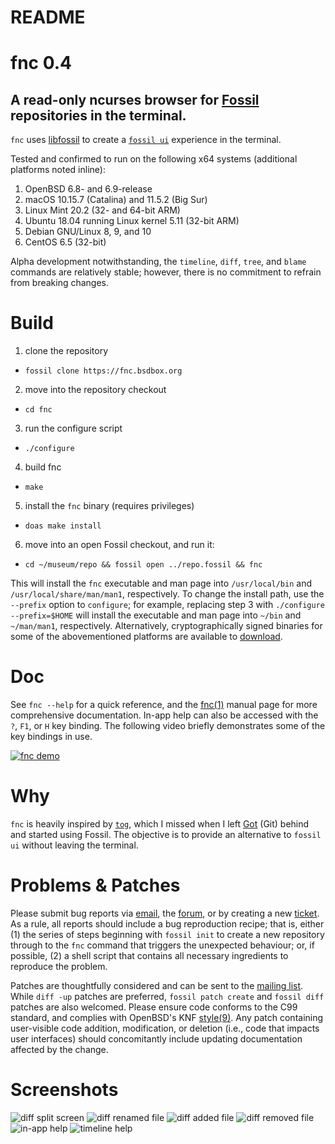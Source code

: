 # README

# fnc 0.4

## A read-only ncurses browser for [Fossil][0] repositories in the terminal.

`fnc` uses [libfossil][1] to create a [`fossil ui`][2] experience in the
terminal.

Tested and confirmed to run on the following x64 systems (additional platforms
noted inline):

1. OpenBSD 6.8- and 6.9-release
2. macOS 10.15.7 (Catalina) and 11.5.2 (Big Sur)
3. Linux Mint 20.2 (32- and 64-bit ARM)
4. Ubuntu 18.04 running Linux kernel 5.11 (32-bit ARM)
5. Debian GNU/Linux 8, 9, and 10
6. CentOS 6.5 (32-bit)

Alpha development notwithstanding, the `timeline`, `diff`, `tree`, and `blame`
commands are relatively stable; however, there is no commitment to refrain from
breaking changes.

# Build

1. clone the repository
  - `fossil clone https://fnc.bsdbox.org`
2. move into the repository checkout
  - `cd fnc`
3. run the configure script
  - `./configure`
4. build fnc
  - `make`
5. install the `fnc` binary (requires privileges)
  - `doas make install`
6. move into an open Fossil checkout, and run it:
  - `cd ~/museum/repo && fossil open ../repo.fossil && fnc`

This will install the `fnc` executable and man page into `/usr/local/bin` and
`/usr/local/share/man/man1`, respectively. To change the install path, use the
`--prefix` option to `configure`; for example, replacing step 3 with
`./configure --prefix=$HOME` will install the executable and man page into
`~/bin` and `~/man/man1`, respectively. Alternatively, cryptographically signed
binaries for some of the abovementioned platforms are available to [download][3].

# Doc

See `fnc --help` for a quick reference, and the [fnc(1)][4] manual page for more
comprehensive documentation. In-app help can also be accessed with the `?`,
`F1`, or `H` key binding. The following video briefly demonstrates some of the
key bindings in use.

[![fnc demo][5]][6]

# Why

`fnc` is heavily inspired by [`tog`][7], which I missed when I left [Got][8]
(Git) behind and started using Fossil. The objective is to provide an
alternative to `fossil ui` without leaving the terminal.

# Problems & Patches

Please submit bug reports via [email][9], the [forum][10], or by creating a new
[ticket][11]. As a rule, all reports should include a bug reproduction recipe;
that is, either (1) the series of steps beginning with `fossil init` to create a
new repository through to the `fnc` command that triggers the unexpected
behaviour; or, if possible, (2) a shell script that contains all necessary
ingredients to reproduce the problem.

Patches are thoughtfully considered and can be sent to the [mailing list][12].
While `diff -up` patches are preferred, `fossil patch create` and `fossil diff` 
patches are also welcomed. Please ensure code conforms to the C99 standard,
and complies with OpenBSD's KNF [style(9)][13]. Any patch containing
user-visible code addition, modification, or deletion (i.e., code that impacts
user interfaces) should concomitantly include updating documentation affected
by the change.

# Screenshots

![diff split screen](https://fnc.bsdbox.org/uv/resources/img/fnc-diff-splitscreen.png "fnc diff split screen")
![diff renamed file](https://fnc.bsdbox.org/uv/resources/img/fnc-diff-full-file_renamed.png "fnc diff file renamed")
![diff added file](https://fnc.bsdbox.org/uv/resources/img/fnc-diff-split-file_added.png "fnc diff file added")
![diff removed file](https://fnc.bsdbox.org/uv/resources/img/fnc-diff-split-file-removed.png "fnc diff file removed")
![in-app help](https://fnc.bsdbox.org/uv/resources/img/fnc-inapp_help.png "fnc in-app help")
![timeline help](https://fnc.bsdbox.org/uv/resources/img/fnc-timeline-help.png "fnc timeline help")

[0]: https://fossil-scm.org
[1]: https://fossil.wanderinghorse.net/r/libfossil
[2]: https://fossil-scm.org/home/help?cmd=ui
[3]: https://fnc.bsdbox.org/uv/download.html
[4]: https://fnc.bsdbox.org/uv/resources/doc/fnc.1.html
[5]: https://fnc.bsdbox.org/uv/resources/img/fnc-timeline-fullscreen.png
[6]: https://itac.bsdbox.org/fnc-demo.mp4
[7]: https://gameoftrees.org/tog.1.html
[8]: https://gameoftrees.org
[9]: mailto:fnc@bsdbox.org
[10]: https://fnc.bsdbox.org/forum
[11]: https://fnc.bsdbox.org/ticket
[12]: https://itac.bsdbox.org/listinfo/fnc
[13]: https://man.openbsd.org/style.9

